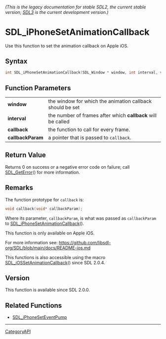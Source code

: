 ###### (This is the legacy documentation for stable SDL2, the current stable version; [SDL3](https://wiki.libsdl.org/SDL3/) is the current development version.)
# SDL_iPhoneSetAnimationCallback

Use this function to set the animation callback on Apple iOS.

## Syntax

```c
int SDL_iPhoneSetAnimationCallback(SDL_Window * window, int interval, void (SDLCALL *callback)(void*), void *callbackParam);

```

## Function Parameters

|                       |                                                              |
| --------------------- | ------------------------------------------------------------ |
| **window**            | the window for which the animation callback should be set    |
| **interval**          | the number of frames after which **callback** will be called |
| **callback**          | the function to call for every frame.                        |
| **callbackParam**     | a pointer that is passed to `callback`.                      |

## Return Value

Returns 0 on success or a negative error code on failure; call
[SDL_GetError](SDL_GetError)() for more information.

## Remarks

The function prototype for `callback` is:

```c
void callback(void* callbackParam);
```

Where its parameter, `callbackParam`, is what was passed as `callbackParam`
to [SDL_iPhoneSetAnimationCallback](SDL_iPhoneSetAnimationCallback)().

This function is only available on Apple iOS.

For more information see:
https://github.com/libsdl-org/SDL/blob/main/docs/README-ios.md

This functions is also accessible using the macro
[SDL_iOSSetAnimationCallback](SDL_iOSSetAnimationCallback)() since SDL
2.0.4.

## Version

This function is available since SDL 2.0.0.

## Related Functions

* [SDL_iPhoneSetEventPump](SDL_iPhoneSetEventPump)

----
[CategoryAPI](CategoryAPI)

